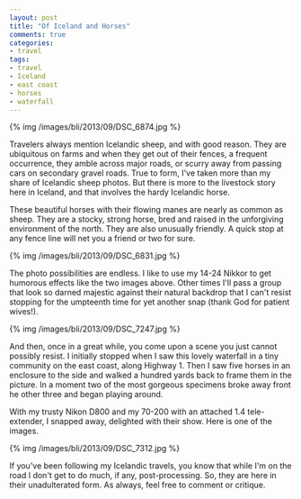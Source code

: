 ```yaml
---
layout: post
title: "Of Iceland and Horses"
comments: true
categories:
- travel
tags:
- travel
- Iceland
- east coast
- horses
- waterfall
---
```


{% img /images/bli/2013/09/DSC_6874.jpg %}

Travelers always mention Icelandic sheep, and with good reason. They are ubiquitous on farms and when they get out of their fences, a frequent occurrence, they amble across major roads, or scurry away from passing cars on secondary gravel roads. True to form, I've taken more than my share of Icelandic sheep photos. But there is more to the livestock story here in Iceland, and that involves the hardy Icelandic horse.

<!--more-->

These beautiful horses with their flowing manes are nearly as common as sheep. They are a stocky, strong horse, bred and raised in the unforgiving environment of the north. They are also unusually friendly. A quick stop at any fence line will net you a friend or two for sure. 

{% img /images/bli/2013/09/DSC_6831.jpg %}

The photo possibilities are endless. I like to use my 14-24 Nikkor to get humorous effects like the two images above. Other times I'll pass a group that look so darned majestic against their natural backdrop that I can't resist stopping for the umpteenth time for yet another snap (thank God for patient wives!). 

{% img /images/bli/2013/09/DSC_7247.jpg %}

And then, once in a great while, you come upon a scene you just cannot possibly resist. I initially stopped when I saw this lovely waterfall in a tiny community on the east coast, along Highway 1. Then I saw five horses in an enclosure to the side and walked a hundred yards back to frame them in the picture. In a moment two of the most gorgeous specimens broke away front he other three and began playing around. 

With my trusty Nikon D800 and my 70-200 with an attached 1.4 tele-extender, I snapped away, delighted with their show. Here is one of the images. 

{% img /images/bli/2013/09/DSC_7312.jpg %}

If you've been following my Icelandic travels, you know that while I'm on the road I don't get to do much, if any, post-processing. So, they are here in their unadulterated form. As always, feel free to comment or critique. 